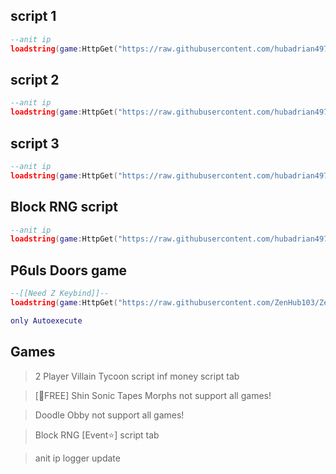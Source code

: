 ## script 1
```lua
--anit ip
loadstring(game:HttpGet("https://raw.githubusercontent.com/hubadrian497/script/refs/heads/main/Scriptmorph"))()
```

## script 2
```lua
--anit ip
loadstring(game:HttpGet("https://raw.githubusercontent.com/hubadrian497/script/refs/heads/main/adrianhubs"))()
```

## script 3
```lua
--anit ip
loadstring(game:HttpGet("https://raw.githubusercontent.com/hubadrian497/script/refs/heads/main/Doodle%20Obby%20script%20zenhub101"))()
```

## Block RNG script
```lua
--anit ip
loadstring(game:HttpGet("https://raw.githubusercontent.com/hubadrian497/script/refs/heads/main/Block%20RNG%20script"))()
```

## P6uls Doors game
```lua
--[[Need Z Keybind]]--
loadstring(game:HttpGet("https://raw.githubusercontent.com/ZenHub103/Zen-Hub-/refs/heads/main/P6uls%20Doors"))()

only Autoexecute
```


## Games
> 2 Player Villain Tycoon script inf money script tab

> [🎁FREE] Shin Sonic Tapes Morphs
> not support all games!

> Doodle Obby
> not support all games!

> Block RNG [Event⭐] script tab


> anit ip logger update
